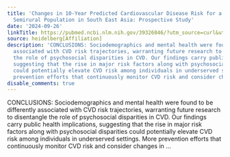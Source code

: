 ```yaml
---
title: 'Changes in 10-Year Predicted Cardiovascular Disease Risk for a Multiethnic
  Semirural Population in South East Asia: Prospective Study'
date: '2024-09-26'
linkTitle: https://pubmed.ncbi.nlm.nih.gov/39326046/?utm_source=curl&utm_medium=rss&utm_campaign=pubmed-2&utm_content=1FakS-2QOkCT8HsMOQP1bCRQ4YzyumYOmxmF0moLsQ3dFB1E9V&fc=20220326224207&ff=20240926193917&v=2.18.0.post9+e462414
source: heidelberg[Affiliation]
description: 'CONCLUSIONS: Sociodemographics and mental health were found to be differently
  associated with CVD risk trajectories, warranting future research to disentangle
  the role of psychosocial disparities in CVD. Our findings carry public health implications,
  suggesting that the rise in major risk factors along with psychosocial disparities
  could potentially elevate CVD risk among individuals in underserved settings. More
  prevention efforts that continuously monitor CVD risk and consider changes in ...'
disable_comments: true
---
```

CONCLUSIONS: Sociodemographics and mental health were found to be differently associated with CVD risk trajectories, warranting future research to disentangle the role of psychosocial disparities in CVD. Our findings carry public health implications, suggesting that the rise in major risk factors along with psychosocial disparities could potentially elevate CVD risk among individuals in underserved settings. More prevention efforts that continuously monitor CVD risk and consider changes in ...